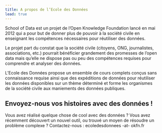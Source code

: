 ```yaml
---
title: A propos de l’Ecole des Données
lead: true
---
```


School of Data est un projet de l’Open Knowledge Foundation lancé en mai 2012 qui a pour but de donner plus de pouvoir à la société civile en enseignant les compétences nécessaires pour réutiliser des données.

Le projet part du constat que la société civile (citoyens, ONG, journalistes, associations, etc.) pourrait bénéficier grandement des promesses de l’open data mais qu’elle ne dispose pas ou peu des compétences requises pour comprendre et analyser des données.

L’Ecole des Données propose un ensemble de cours complets conçus sans connaissance requise ainsi que des expéditions de données pour réutiliser les données disponibles sur un thème déterminé et forme les organismes de la société civile aux maniements des données publiques.

## Envoyez-nous vos histoires avec des données ! 

Vous avez réalisé quelque chose de cool avec des données ? Vous avez récemment découvert un nouvel outil, ou trouvé un moyen de résoudre un problème complexe ? Contactez-nous : ecoledesdonnees -at- okfn.fr 
